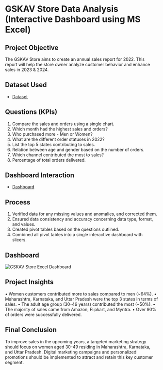 # GSKAV Store Data Analysis (Interactive Dashboard using MS Excel)
## Project Objective
The GSKAV Store aims to create an annual sales report for 2022. This report will help the store owner analyze customer behavior and enhance sales in 2023 & 2024.

## Dataset Used
- <a href="https://github.com/Kavya-634/GSKAV-Excel-Dashboard-for-Data-Analysis/blob/main/GSKAV%20Store%20Data%20Analysis.xlsx">Dataset</a>

## Questions (KPIs)
1.	Compare the sales and orders using a single chart.
2.	Which month had the highest sales and orders?
3.	Who purchased more - Men or Women?
4.	What are the different order statuses in 2022?
5.	List the top 5 states contributing to sales.
6.	Relation between age and gender based on the number of orders.
7.	Which channel contributed the most to sales?
8.	Percentage of total orders delivered.

## Dashboard Interaction 
- <a href="https://github.com/Kavya-634/GSKAV-Excel-Dashboard-for-Data-Analysis/blob/main/GSKAV%20Store%20Excel%20Dashboard.png">Dashboard</a>

## Process
1.	Verified data for any missing values and anomalies, and corrected them.
2.	Ensured data consistency and accuracy concerning data type, format, and values.
3.	Created pivot tables based on the questions outlined.
4.	Combined all pivot tables into a single interactive dashboard with slicers.

## Dashboard

![GSKAV Store Excel Dashboard](https://github.com/user-attachments/assets/e6fd5cdb-90aa-482f-a281-4f29e536a70e)

## Project Insights
•	Women customers contributed more to sales compared to men (~64%).
•	Maharashtra, Karnataka, and Uttar Pradesh were the top 3 states in terms of sales.
•	The adult age group (30-49 years) contributed the most (~50%).
•	The majority of sales came from Amazon, Flipkart, and Myntra.
•	Over 90% of orders were successfully delivered.

## Final Conclusion
To improve sales in the upcoming years, a targeted marketing strategy should focus on women aged 30-49 residing in Maharashtra, Karnataka, and Uttar Pradesh. Digital marketing campaigns and personalized promotions should be implemented to attract and retain this key customer segment.


